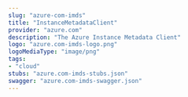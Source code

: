 ```yaml
---
slug: "azure-com-imds"
title: "InstanceMetadataClient"
provider: "azure.com"
description: "The Azure Instance Metadata Client"
logo: "azure.com-imds-logo.png"
logoMediaType: "image/png"
tags:
- "cloud"
stubs: "azure.com-imds-stubs.json"
swagger: "azure.com-imds-swagger.json"
---
```

